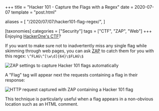+++
title = "Hacker 101 - Capture the Flags with a Regex"
date = 2020-07-07
template = "post.html"

aliases = [
  "/2020/07/07/hacker101-flag-regex/",
]

[taxonomies]
categories = ["Security"]
tags = ["CTF", "ZAP", "Web"]
+++
Enjoying [HackerOne's CTF][h1-ctf]?

If you want to make sure not to inadvertently miss any single flag while
skimming through web pages, you can ask [ZAP][zap] to catch them for you with
this regex: `\^FLAG\^[\w\d]{64}\$FLAG\$`

![ZAP settings to capture Hacker 101 flags
automatically](hacker101_zap_flag_regex_settings.jpg)

A "Flag" tag will appear next the requests containing a flag in their response:

![HTTP request captured with ZAP containing a Hacker 101
flag](hacker101_zap_flag_regex_captured.jpg)

This technique is particularly useful when a flag appears in a non-obvious
location such as an HTML comment.

 [h1-ctf]: https://ctf.hacker101.com
 [zap]: https://zaproxy.org

